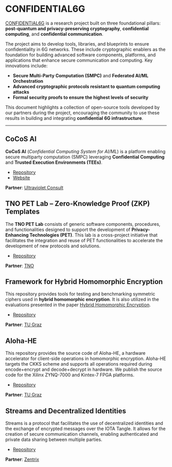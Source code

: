 # CONFIDENTIAL6G

[CONFIDENTIAL6G](https://confidential6g.eu/about-confidential6g/) is a research project built on three foundational pillars: **post-quantum and privacy-preserving cryptography**, **confidential computing**, and **confidential communication**.

The project aims to develop tools, libraries, and blueprints to ensure confidentiality in 6G networks. These include cryptographic enablers as the foundation for building advanced software components, platforms, and applications that enhance secure communication and computing. Key innovations include:

- **Secure Multi-Party Computation (SMPC)** and **Federated AI/ML Orchestration**
- **Advanced cryptographic protocols resistant to quantum computing attacks**
- **Formal security proofs to ensure the highest levels of security**

This document highlights a collection of open-source tools developed by our partners during the project, encouraging the community to use these results in building and integrating **confidential 6G infrastructure**.

---

## CoCoS AI

**CoCoS AI** (*Confidential Computing System for AI/ML*) is a platform enabling secure multiparty computation (SMPC) leveraging **Confidential Computing** and **Trusted Execution Environments (TEEs)**.

- [Repository](https://github.com/ultravioletrs/cocos)
- [Website](https://cocos.ai/)

**Partner**: [Ultraviolet Consult](https://ultraviolet.rs/)


## TNO PET Lab – Zero-Knowledge Proof (ZKP) Templates

The **TNO PET Lab** consists of generic software components, procedures, and functionalities designed to support the development of **Privacy-Enhancing Technologies (PET)**. This lab is a cross-project initiative that facilitates the integration and reuse of PET functionalities to accelerate the development of new protocols and solutions.

- [Repository](https://github.com/TNO-ZKP/templates)

**Partner**: [TNO](https://www.tno.nl/en/)


## Framework for Hybrid Homomorphic Encryption

This repository provides tools for testing and benchmarking symmetric ciphers used in **hybrid homomorphic encryption**. It is also utilized in the evaluations presented in the paper [Hybrid Homomorphic Encryption](https://eprint.iacr.org/2021/731.pdf).

- [Repository](https://github.com/IAIK/hybrid-HE-framework)

**Partner**: [TU Graz](https://www.tugraz.at/en/home)


## Aloha-HE

This repository provides the source code of Aloha-HE, a hardware accelerator for client-side operations in homomorphic encryption. Aloha-HE targets the CKKS scheme and supports all operations required during encode+encrypt and decode+decrypt in hardware. We publish the source code for the Xilinx ZYNQ-7000 and Kintex-7 FPGA platforms.

- [Repository](https://github.com/flokrieger/Aloha-HE)

**Partner**: [TU Graz](https://www.tugraz.at/en/home)


## Streams and Decentralized Identities

Streams is a protocol that facilitates the use of decentralized identities and the exchange of encrypted messages over the IOTA Tangle. It allows for the creation of secure communication channels, enabling authenticated and private data sharing between multiple parties.

- [Repository](https://github.com/ZentrixLab/streams-v2)

**Partner**: [Zentrix](https://zentrixlab.com/)

